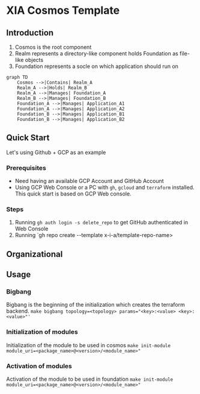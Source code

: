 # XIA Cosmos Template
## Introduction
1. Cosmos is the root component
2. Realm represents a directory-like component holds Foundation as file-like objects
3. Foundation represents a socle on which application should run on
```mermaid
graph TD
    Cosmos -->|Contains| Realm_A
    Realm_A -->|Holds| Realm_B
    Realm_A -->|Manages| Foundation_A
    Realm_B -->|Manages| Foundation_B
    Foundation_A -->|Manages| Application_A1
    Foundation_A -->|Manages| Application_A2
    Foundation_B -->|Manages| Application_B1
    Foundation_B -->|Manages| Application_B2
```

## Quick Start
Let's using Github + GCP as an example
### Prerequisites
* Need having an available GCP Account and GitHub Account
* Using GCP Web Console or a PC with `gh`, `gcloud` and `terraform` installed.
This quick start is based on GCP Web console. 

### Steps
1. Running `gh auth login -s delete_repo` to get GitHub authenticated in Web Console
2. Running `gh repo create <your-new-repo-name> --template x-i-a/template-repo-name>

## Organizational

## Usage
### Bigbang
Bigbang is the beginning of the initialization which creates the terraform backend.
`make bigbang topology=<topology> params="<key>:<value> <key>:<value>"'`

### Initialization of modules
Initialization of the module to be used in cosmos
`make init-module module_uri=<package_name>@<version>/<module_name>"`

### Activation of modules
Activation of the module to be used in foundation
`make init-module module_uri=<package_name>@<version>/<module_name>"`

